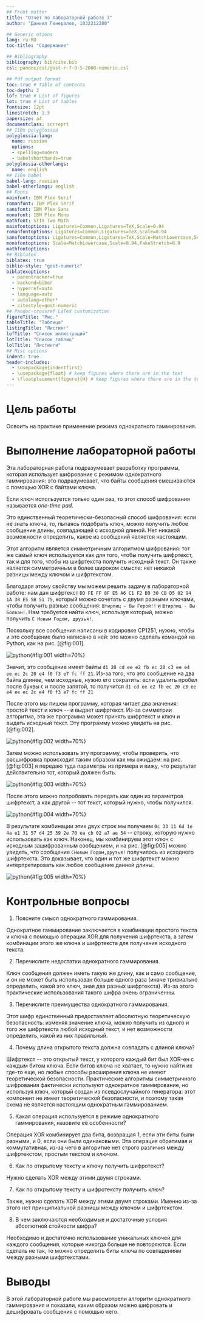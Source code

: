 ```yaml
---
## Front matter
title: "Отчет по лабораторной работе 7"
author: "Даниил Генералов, 1032212280"

## Generic otions
lang: ru-RU
toc-title: "Содержание"

## Bibliography
bibliography: bib/cite.bib
csl: pandoc/csl/gost-r-7-0-5-2008-numeric.csl

## Pdf output format
toc: true # Table of contents
toc-depth: 2
lof: true # List of figures
lot: true # List of tables
fontsize: 12pt
linestretch: 1.5
papersize: a4
documentclass: scrreprt
## I18n polyglossia
polyglossia-lang:
  name: russian
  options:
  - spelling=modern
  - babelshorthands=true
polyglossia-otherlangs:
  name: english
## I18n babel
babel-lang: russian
babel-otherlangs: english
## Fonts
mainfont: IBM Plex Serif
romanfont: IBM Plex Serif
sansfont: IBM Plex Sans
monofont: IBM Plex Mono
mathfont: STIX Two Math
mainfontoptions: Ligatures=Common,Ligatures=TeX,Scale=0.94
romanfontoptions: Ligatures=Common,Ligatures=TeX,Scale=0.94
sansfontoptions: Ligatures=Common,Ligatures=TeX,Scale=MatchLowercase,Scale=0.94
monofontoptions: Scale=MatchLowercase,Scale=0.94,FakeStretch=0.9
mathfontoptions:
## Biblatex
biblatex: true
biblio-style: "gost-numeric"
biblatexoptions:
  - parentracker=true
  - backend=biber
  - hyperref=auto
  - language=auto
  - autolang=other*
  - citestyle=gost-numeric
## Pandoc-crossref LaTeX customization
figureTitle: "Рис."
tableTitle: "Таблица"
listingTitle: "Листинг"
lofTitle: "Список иллюстраций"
lotTitle: "Список таблиц"
lolTitle: "Листинги"
## Misc options
indent: true
header-includes:
  - \usepackage{indentfirst}
  - \usepackage{float} # keep figures where there are in the text
  - \floatplacement{figure}{H} # keep figures where there are in the text
---
```


# Цель работы

Освоить на практике применение режима однократного гаммирования.

# Выполнение лабораторной работы

Эта лабораторная работа подразумевает разработку программы, которая
использует шифрование с режимом однократного гаммирования:
это подразумевает, что байты сообщения смешиваются с помощью XOR
с байтами ключа.

Если ключ используется только один раз,
то этот способ шифрования называется _one-time pad_.

Это единственный теоретически-безопасный способ шифрования:
если не знать ключа, то, пытаясь подобрать ключ,
можно получить любое сообщение длины, совпадающей с исходной длиной.
Нет никакой возможности определить, какое из сообщений является настоящим.

Этот алгоритм является симметричным алгоритмом шифрования:
тот же самый ключ используется как для того, чтобы получить шифртекст,
так и для того, чтобы из шифртекста получить исходный текст.
Он также является симметричным в более широком смысле:
нет никакой разницы между ключом и шифртекстом.

Благодаря этому свойству мы можем решить задачу в лабораторной работе:
нам дан шифртекст `DD FE FF 8F E5 A6 C1 F2 B9 30 CB D5 02 94 1A 38 E5 5B 51 75`,
который можно сочетать с двумя разными ключами,
чтобы получить разные сообщения: `Штирлиц – Вы Герой!!` и `Штирлиц - Вы Болван!`.
Нам требуется найти ключ, используя который, можно получить `С Новым Годом, друзья!`.

Поскольку все сообщения написаны в кодировке CP1251, нужно, чтобы и это сообщение было написано в ней:
это можно сделать командой на Python, как на рис. [@fig:001].

![python](image/Screenshot_0001.png){#fig:001 width=70%}

Значит, это сообщение имеет байты `d1 20 cd ee e2 fb ec 20 c3 ee e4 ee ec 2c 20 e4 f0 f3 e7 fc ff 21`.
Из-за того, что это сообщение на два байта длинее, чем исходные,
нужно его сократить:
если удалить пробел после буквы `C` и после запятой, то получится
`d1 cd ee e2 fb ec 20 c3 ee e4 ee ec 2c e4 f0 f3 e7 fc ff 21`

После этого мы пишем программу, которая читает два значения:
простой текст и ключ --
и выдает шифртекст.
Из-за симметрии алгоритма,
эта же программа может принять шифртекст и ключ и выдать исходный текст.
Эту программу можно увидеть на рис. [@fig:002].

![python](image/Screenshot_0002.png){#fig:002 width=70%}

Затем можно использовать эту программу, чтобы проверить,
что расшифровка происходит таким образом как мы ожидаем:
на рис. [@fig:003] я передаю туда параметры из примера
и вижу, что результат действительно тот, который должен быть.

![python](image/Screenshot_0003.png){#fig:003 width=70%}

После этого можно попробовать передать как один из параметров шифртекст,
а как другой -- тот текст, который нужно, чтобы получился.

![python](image/Screenshot_0004.png){#fig:004 width=70%}

В результате комбинации этих двух строк мы получаем `0c 33 11 6d 1e 4a e1 31 57 d4 25 39 2e 70 ea cb 02 a7 ae 54` --
строку, которую нужно использовать как ключ.
Наконец, мы комбинируем этот ключ с исходным зашифрованным сообщением,
и на рис. [@fig:005] можно увидеть, что сообщение `СНовым Годом,друзья!`
получилось из исходного шифртекста.
Это доказывает, что один и тот же шифртекст можно интерпретировать как любое сообщение данной длины.

![python](image/Screenshot_0005.png){#fig:005 width=70%}

# Контрольные вопросы
1. Поясните смысл однократного гаммирования.

Однократное гаммирование заключается в комбинации простого текста
и ключа с помощью операции XOR для получения шифртекста,
а затем комбинации этого же ключа и шифртекста для получения исходного текста.

2. Перечислите недостатки однократного гаммирования.

Ключ сообщения должен иметь такую же длину, как и само сообщение,
и он не может быть использован больше одного раза (иначе тривиально определить, какой это ключ, зная два разных шифртекста).
Из-за этого практические использования такого шифра очень ограниченны.

3. Перечислите преимущества однократного гаммирования.

Этот шифр единственный предоставляет абсолютную теоретическую безопасность:
изменяя значение ключа, можно получить из одного и того же шифртекста любой исходный текст,
и нет возможности определить, какой из них правильный.

4. Почему длина открытого текста должна совпадать с длиной ключа?

Шифртекст -- это открытый текст, у которого каждый бит был XOR-ен с каждым битом ключа.
Если битов ключа не хватает, то нужно найти их где-то еще,
но любые способы расширения ключа не имеют теоретической безопасности.
Практические алгоритмы симметричного шифрования фактически используют однократное гаммирование,
но используя ключ, который создан из псевдослучайного генератора:
этот компонент не имеет теоретической безопасности,
и поэтому такая схема не является настоящим однократным гаммированием.

5. Какая операция используется в режиме однократного гаммирования, назовите её особенности?

Операция XOR комбинирует два бита,
возвращая 1, если эти биты были разными, и 0, если они были одинаковыми.
Эта операция обратимая и коммутативная,
из-за чего в алгоритме нет строго различия между шифртекстом,
простым текстом и ключом.

6. Как по открытому тексту и ключу получить шифротекст?

Нужно сделать XOR между этими двумя строками.

7. Как по открытому тексту и шифротексту получить ключ?

Также, нужно сделать XOR между этими двумя строками.
Именно из-за этого нет принципиальной разницы между ключом и шифртекстом.

8. В чем заключаются необходимые и достаточные условия абсолютной стойкости шифра?

Необходимо и достаточно использование уникальных ключей для каждого сообщения,
которые никогда больше не повторяются.
Если сделать не так,
то можно определить биты ключа
по совпадениям между разными шифртекстами.

# Выводы

В этой лабораторной работе мы рассмотрели алгоритм однократного гаммирования
и показали, каким образом можно шифровать и дешифровать сообщения с помощью него.